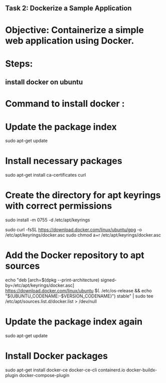 ## Task 2: Dockerize a Sample Application

# Objective: Containerize a simple web application using Docker.

# Steps:

##  install docker on ubuntu 

# Command to install docker :

# Update the package index
sudo apt-get update

# Install necessary packages
sudo apt-get install ca-certificates curl

# Create the directory for apt keyrings with correct permissions
sudo install -m 0755 -d /etc/apt/keyrings

sudo curl -fsSL https://download.docker.com/linux/ubuntu/gpg -o /etc/apt/keyrings/docker.asc
sudo chmod a+r /etc/apt/keyrings/docker.asc

# Add the Docker repository to apt sources
echo "deb [arch=$(dpkg --print-architecture) signed-by=/etc/apt/keyrings/docker.asc] https://download.docker.com/linux/ubuntu $(. /etc/os-release && echo "${UBUNTU_CODENAME:-$VERSION_CODENAME}") stable" | sudo tee /etc/apt/sources.list.d/docker.list > /dev/null

# Update the package index again
sudo apt-get update

# Install Docker packages
sudo apt-get install docker-ce docker-ce-cli containerd.io docker-buildx-plugin docker-compose-plugin

